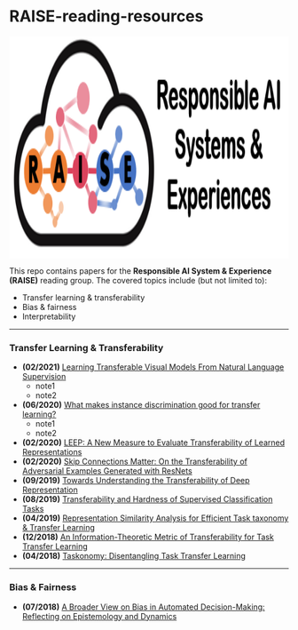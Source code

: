 # RAISE-reading-resources

<img align="center" width="1000" height="400" src="https://github.com/BeanHam/RAISE-reading-resources/blob/main/RAISE.png">

This repo contains papers for the **Responsible AI System & Experience (RAISE)** reading group. The covered topics include (but not limited to): 
- Transfer learning & transferability
- Bias & fairness
- Interpretability


---------
### Transfer Learning & Transferability
- **(02/2021)** [Learning Transferable Visual Models From Natural Language Supervision](https://arxiv.org/abs/2103.00020)
  - note1
  - note2 
- **(06/2020)** [What makes instance discrimination good for transfer learning?](https://arxiv.org/abs/2006.06606)
  - note1
  - note2
- **(02/2020)** [LEEP: A New Measure to Evaluate Transferability of Learned Representations](https://arxiv.org/abs/2002.12462)
- **(02/2020)** [Skip Connections Matter: On the Transferability of Adversarial Examples Generated with ResNets](https://arxiv.org/abs/2002.05990)
- **(09/2019)** [Towards Understanding the Transferability of Deep Representation](https://arxiv.org/abs/1909.12031)
- **(08/2019)** [Transferability and Hardness of Supervised Classification Tasks](https://arxiv.org/abs/1908.08142)
- **(04/2019)** [Representation Similarity Analysis for Efficient Task taxonomy & Transfer Learning](https://arxiv.org/abs/1904.11740)
- **(12/2018)** [An Information-Theoretic Metric of Transferability for Task Transfer Learning](https://openreview.net/forum?id=BkxAUjRqY7)
- **(04/2018)** [Taskonomy: Disentangling Task Transfer Learning](https://arxiv.org/abs/1804.08328)


---------
### Bias & Fairness
- **(07/2018)** [A Broader View on Bias in Automated Decision-Making: Reflecting on Epistemology and Dynamics](https://arxiv.org/abs/1807.00553)
